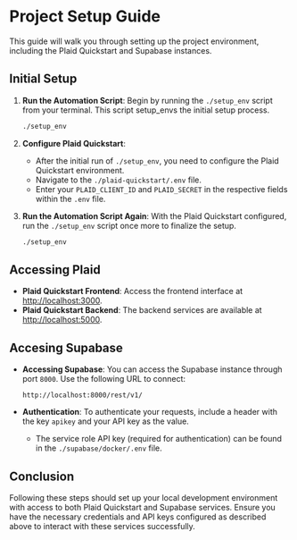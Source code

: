 # Project Setup Guide

This guide will walk you through setting up the project environment, including the Plaid Quickstart and Supabase instances.

## Initial Setup

1. **Run the Automation Script**: Begin by running the `./setup_env` script from your terminal. This script setup_envs the initial setup process.

    ```bash
    ./setup_env
    ```

2. **Configure Plaid Quickstart**:
    - After the initial run of `./setup_env`, you need to configure the Plaid Quickstart environment.
    - Navigate to the `./plaid-quickstart/.env` file.
    - Enter your `PLAID_CLIENT_ID` and `PLAID_SECRET` in the respective fields within the `.env` file.

3. **Run the Automation Script Again**: With the Plaid Quickstart configured, run the `./setup_env` script once more to finalize the setup.

    ```bash
    ./setup_env
    ```

## Accessing Plaid

- **Plaid Quickstart Frontend**: Access the frontend interface at [http://localhost:3000](http://localhost:3000).
- **Plaid Quickstart Backend**: The backend services are available at [http://localhost:5000](http://localhost:5000).

## Accesing Supabase

- **Accessing Supabase**: You can access the Supabase instance through port `8000`. Use the following URL to connect:

    ```
    http://localhost:8000/rest/v1/
    ```

- **Authentication**: To authenticate your requests, include a header with the key `apikey` and your API key as the value.

    - The service role API key (required for authentication) can be found in the `./supabase/docker/.env` file.

## Conclusion

Following these steps should set up your local development environment with access to both Plaid Quickstart and Supabase services. Ensure you have the necessary credentials and API keys configured as described above to interact with these services successfully.